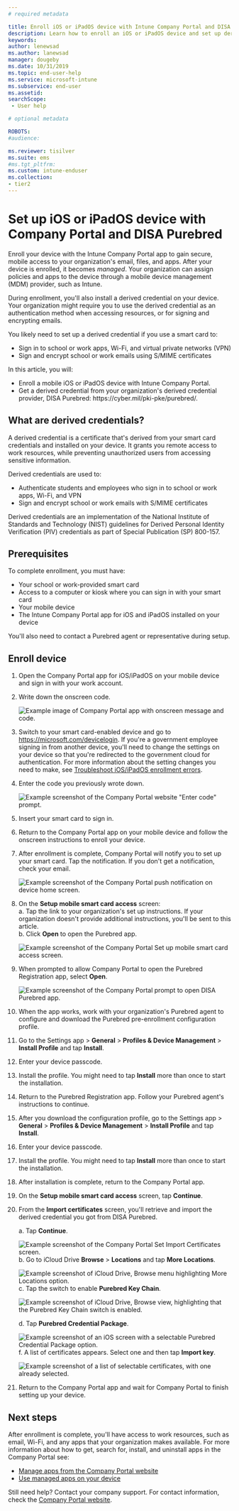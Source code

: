 ```yaml
---
# required metadata

title: Enroll iOS or iPadOS device with Intune Company Portal and DISA Purebred  
description: Learn how to enroll an iOS or iPadOS device and set up derived credential authentication with DISA Purebred.  
keywords:
author: lenewsad
ms.author: lanewsad
manager: dougeby
ms.date: 10/31/2019  
ms.topic: end-user-help
ms.service: microsoft-intune
ms.subservice: end-user
ms.assetid: 
searchScope:
 - User help

# optional metadata

ROBOTS:  
#audience:

ms.reviewer: tisilver
ms.suite: ems
#ms.tgt_pltfrm:
ms.custom: intune-enduser
ms.collection:
- tier2
---
```



# Set up iOS or iPadOS device with Company Portal and DISA Purebred  

Enroll your device with the Intune Company Portal app to gain secure, mobile access to your organization's email, files, and apps. After your device is enrolled, it becomes *managed*. Your organization can assign policies and apps to the device through a mobile device management (MDM) provider, such as Intune.  

During enrollment, you'll also install a derived credential on your device. Your organization might require you to use the derived credential as an authentication method when accessing resources, or for signing and encrypting emails. 

You likely need to set up a derived credential if you use a smart card to:

* Sign in to school or work apps, Wi-Fi, and virtual private networks (VPN)
* Sign and encrypt school or work emails using S/MIME certificates  

In this article, you will:  

   * Enroll a mobile iOS or iPadOS device with Intune Company Portal.  
   * Get a derived credential from your organization's derived credential provider, DISA Purebred: https:\//cyber.mil/pki-pke/purebred/.  

## What are derived credentials?  
A derived credential is a certificate that's derived from your smart card credentials and installed on your device. It grants you remote access to work resources, while preventing unauthorized users from accessing sensitive information.  

Derived credentials are used to: 
* Authenticate students and employees who sign in to school or work apps, Wi-Fi, and VPN
* Sign and encrypt school or work emails with S/MIME certificates

Derived credentials are an implementation of the National Institute of Standards and Technology (NIST) guidelines for Derived Personal Identity Verification (PIV) credentials as part of Special Publication (SP) 800-157.  

## Prerequisites

 To complete enrollment, you must have:

* Your school or work-provided smart card
* Access to a computer or kiosk where you can sign in with your smart card
* Your mobile device
* The Intune Company Portal app for iOS and iPadOS installed on your device   

You'll also need to contact a Purebred agent or representative during setup.  

## Enroll device  
1. Open the Company Portal app for iOS/iPadOS on your mobile device and sign in with your work account.  

2. Write down the onscreen code.  

    ![Example image of Company Portal app with onscreen message and code.](./media/copy-code-intercede.png)  
3. Switch to your smart card-enabled device and go to https://microsoft.com/devicelogin. If you're a government employee signing in from another device, you'll need to change the settings on your device so that you're redirected to the government cloud for authentication. For more information about the setting changes you need to make, see [Troubleshoot iOS/iPadOS enrollment errors](/troubleshoot/mem/intune/device-enrollment/troubleshoot-ios-enrollment-errors#authentication-doesnt-redirect-to-the-government-cloud).  
4. Enter the code you previously wrote down.  

    ![Example screenshot of the Company Portal website "Enter code" prompt.](./media/enter-code-intercede.png)   

5. Insert your smart card to sign in.  
6. Return to the Company Portal app on your mobile device and follow the onscreen instructions to enroll your device.  
7. After enrollment is complete, Company Portal will notify you to set up your smart card. Tap the notification. If you don't get a notification, check your email.   

    ![Example screenshot of the Company Portal push notification on device home screen.](./media/action-required-in-app-intercede.png)  
8. On the **Setup mobile smart card access** screen:  
    a. Tap the link to your organization's set up instructions. If your organization doesn't provide additional instructions, you'll be sent to this article.  
    b. Click **Open** to open the Purebred app.  

    ![Example screenshot of the Company Portal Set up mobile smart card access screen.](./media/smart-card-open-disa-purebred.png)  
9. When prompted to allow Company Portal to open the Purebred Registration app, select **Open**.   

    ![Example screenshot of the Company Portal prompt to open DISA Purebred app.](./media/open-app-prompt-disa-purbred.png)  
10. When the app works, work with your organization's Purebred agent to configure and download the Purebred pre-enrollment configuration profile.   
11. Go to the Settings app > **General** > **Profiles & Device Management** > **Install Profile** and tap **Install**.  
12. Enter your device passcode.  
13. Install the profile. You might need to tap **Install** more than once to start the installation. 
14. Return to the Purebred Registration app. Follow your Purebred agent's instructions to continue.  
 
15. After you download the configuration profile, go to the Settings app > **General** > **Profiles & Device Management** > **Install Profile** and tap **Install**.   
16.  Enter your device passcode.
17. Install the profile. You might need to tap **Install** more than once to start the installation. 
18. After installation is complete, return to the Company Portal app.  
19.  On the **Setup mobile smart card access** screen, tap **Continue**.  

20. From the **Import certificates** screen, you'll retrieve and import the derived credential you got from DISA Purebred.  

    a. Tap **Continue**.   

    ![Example screenshot of the Company Portal Set Import Certificates screen.](./media/import-certificate-disa-purebred.png)  
    b. Go to iCloud Drive **Browse** > **Locations** and tap **More Locations**.  

    ![Example screenshot of iCloud Drive, Browse menu highlighting More Locations option.](./media/icloud-drive-more-locations.png)  
    c. Tap the switch to enable **Purebred Key Chain**.  

    ![Example screenshot of iCloud Drive, Browse view, highlighting that the Purebred Key Chain switch is enabled.](./media/icloud-drive-enable-purebred-keychain.png)   

    d. Tap **Purebred Credential Package**.  

    ![Example screenshot of an iOS screen with a selectable Purebred Credential Package option.](./media/purebred-credential-package.png)  
    f. A list of certificates appears. Select one and then tap **Import key**.  

    ![Example screenshot of a list of selectable certificates, with one already selected.](./media/import-purebred-keychain.png) 
21. Return to the Company Portal app and wait for Company Portal to finish setting up your device.   

## Next steps  
After enrollment is complete, you'll have access to work resources, such as email, Wi-Fi, and any apps that your organization makes available. For more information about how to get, search for, install, and uninstall apps in the Company Portal see:

* [Manage apps from the Company Portal website](manage-apps-cpweb.md)  
* [Use managed apps on your device](use-managed-apps-on-your-device-ios.md)  

Still need help? Contact your company support. For contact information, check the [Company Portal website](https://go.microsoft.com/fwlink/?linkid=2010980).
